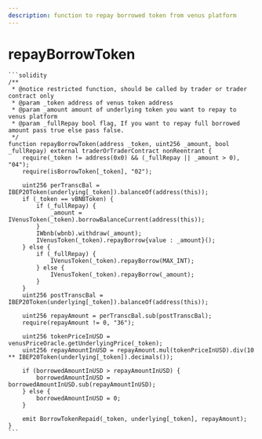 ```yaml
---
description: function to repay borrowed token from venus platform
---
```


# repayBorrowToken

````solidity
```solidity
/**
 * @notice restricted function, should be called by trader or trader contract only
 * @param _token address of venus token address
 * @param _amount amount of underlying token you want to repay to venus platform
 * @param _fullRepay bool flag, If you want to repay full borrowed amount pass true else pass false.
 */
function repayBorrowToken(address _token, uint256 _amount, bool _fullRepay) external traderOrTraderContract nonReentrant {
    require(_token != address(0x0) && (_fullRepay || _amount > 0), "04");
    require(isBorrowToken[_token], "02");

    uint256 perTranscBal = IBEP20Token(underlying[_token]).balanceOf(address(this));
    if (_token == vBNBToken) {
        if (_fullRepay) {
            _amount = IVenusToken(_token).borrowBalanceCurrent(address(this));
        }
        IWbnb(wbnb).withdraw(_amount);
        IVenusToken(_token).repayBorrow{value : _amount}();
    } else {
        if (_fullRepay) {
            IVenusToken(_token).repayBorrow(MAX_INT);
        } else {
            IVenusToken(_token).repayBorrow(_amount);
        }
    }
    uint256 postTranscBal = IBEP20Token(underlying[_token]).balanceOf(address(this));

    uint256 repayAmount = perTranscBal.sub(postTranscBal);
    require(repayAmount != 0, "36");

    uint256 tokenPriceInUSD = venusPriceOracle.getUnderlyingPrice(_token);
    uint256 repayAmountInUSD = repayAmount.mul(tokenPriceInUSD).div(10 ** IBEP20Token(underlying[_token]).decimals());

    if (borrowedAmountInUSD > repayAmountInUSD) {
        borrowedAmountInUSD = borrowedAmountInUSD.sub(repayAmountInUSD);
    } else {
        borrowedAmountInUSD = 0;
    }

    emit BorrowTokenRepaid(_token, underlying[_token], repayAmount);
}
```
````
